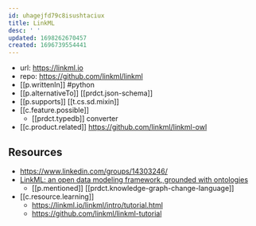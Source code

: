 ```yaml
---
id: uhagejfd79c8isushtaciux
title: LinkML
desc: ' '
updated: 1698262670457
created: 1696739554441
---
```


- url: https://linkml.io
- repo:  https://github.com/linkml/linkml
- [[p.writtenIn]] #python
- [[p.alternativeTo]] [[prdct.json-schema]]
- [[p.supports]] [[t.cs.sd.mixin]]
- [[c.feature.possible]] 
  - [[prdct.typedb]] converter
- [[c.product.related]] https://github.com/linkml/linkml-owl

## Resources

- https://www.linkedin.com/groups/14303246/
- [LinkML: an open data modeling framework, grounded with ontologies](https://lnkd.in/gZv2TU6E)
  - [[p.mentioned]] [[prdct.knowledge-graph-change-language]]
- [[c.resource.learning]] 
  - https://linkml.io/linkml/intro/tutorial.html
  - https://github.com/linkml/linkml-tutorial